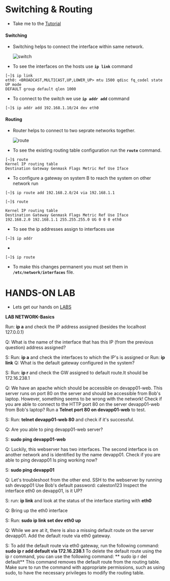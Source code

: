 # Switching & Routing 

  - Take me to the [Tutorial](https://kodekloud.com/topic/networking-basics/)

  #### Switching

  - Switching helps to connect the interface within same network.

    ![switch](../../images//switch.PNG)

  - To see the interfaces on the hosts use **`ip link`** command

  ```
  [~]$ ip link
  eth0: <BROADCAST,MULTICAST,UP,LOWER_UP> mtu 1500 qdisc fq_codel state UP mode
  DEFAULT group default qlen 1000
  ```

  -  To connect to the switch we use **`ip addr add`** command

  ```
  [~]$ ip addr add 192.168.1.10/24 dev eth0
  ```

  #### Routing

  - Router helps to connect to two seprate networks together.

    ![route](../../images//routing.PNG)

  - To see the existing routing table configuration run the **`route`** command.

  ```
  [~]$ route
  Kernel IP routing table
  Destination Gateway Genmask Flags Metric Ref Use Iface
  ```

  - To configure a gateway on system B to reach the system on other network run

  ```
  [~]$ ip route add 192.168.2.0/24 via 192.168.1.1
  ```
  
  ```
  [~]$ route
  
  Kernel IP routing table
  Destination Gateway Genmask Flags Metric Ref Use Iface
  192.168.2.0 192.168.1.1 255.255.255.0 UG 0 0 0 eth0
  ```

  - To see the ip addresses assign to interfaces use

  ```
  [~]$ ip addr
  ```

  - 

  ```
  [~]$ ip route
  ```

  - To make this changes permanent you must set them in **`/etc/network/interfaces`** file.


# HANDS-ON LAB

  -  Lets get our hands on [LABS](https://kodekloud.com/courses/873064/lectures/17074533)

**LAB NETWORK-Basics**


Run: **ip a** and check the IP address assigned (besides the localhost 127.0.0.1)

Q: What is the name of the interface that has this IP (from the previous question) address assigned?

S: Run: **ip a** and check the interfaces to which the IP's is assigned or
   Run: **ip link**
Q: What is the default gateway configured in the system?

S: Run: **ip r** and check the GW assigned to default route.It should be 172.16.238.1

Q: We have an apache which should be accessible on devapp01-web. 
   This server runs on port 80 on the server and should be accessible from Bob's laptop.
   However, something seems to be wrong with the network! 
  Check if you are able to connect to the HTTP port 80 on the server devapp01-web from Bob's laptop?
  Run a **Telnet port 80 on devapp01-web** to test.
  
S: Run: **telnet devapp01-web 80** and check if it's successful.

Q: Are you able to ping devapp01-web server?

S: **sudo ping devapp01-web**

Q: Luckily, this webserver has two interfaces. The second interface is on another network and is identified by the name devapp01. Check if you are able to ping devapp01
  Is ping working now?
  
S: **sudo ping devapp01**

Q: Let's troubleshoot from the other end. SSH to the webserver by running ssh devapp01
   Use Bob's default password: caleston123
   Inspect the interface eth0 on devapp01, is it UP?
   
S: run: **ip link** and look at the status of the interface starting with **eth0**

Q: Bring up the eth0 interface

S: Run: **sudo ip link set dev eth0 up**

Q: While we are at it, there is also a missing default route on the server devapp01.
   Add the default route via eth0 gateway.
   
S: To add the default route via eth0 gateway, run the following command: 
   **sudo ip r add default via 172.16.238.1**
   To delete the default route using the ip r command, you can use the following command:
  ** sudo ip r del default**
   This command removes the default route from the routing table. Make sure to run the command with appropriate permissions, such as using sudo, to have the necessary privileges     to modify the routing table.
